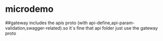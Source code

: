 # microdemo

##gateway  includes the apis proto (with api-define,api-param-validation,swagger-related).so it`s fine that api folder just use the gateway proto 